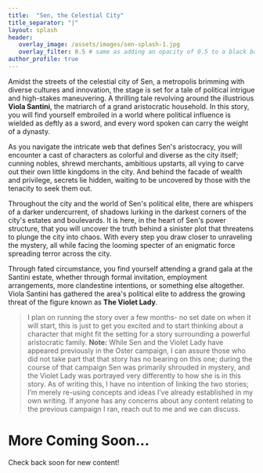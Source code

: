 ```yaml
---
title:  "Sen, the Celestial City"
title_separator: "|"
layout: splash
header:
   overlay_image: /assets/images/sen-splash-1.jpg
   overlay_filter: 0.5 # same as adding an opacity of 0.5 to a black background
author_profile: true
---
```


Amidst the streets of the celestial city of Sen, a metropolis brimming with diverse cultures and innovation, the stage is set for a tale of political intrigue and high-stakes maneuvering. A thrilling tale revolving around the illustrious **Viola Santini**, the matriarch of a grand aristocratic household. In this story, you will find yourself embroiled in a world where political influence is wielded as deftly as a sword, and every word spoken can carry the weight of a dynasty.

As you navigate the intricate web that defines Sen's aristocracy, you will encounter a cast of characters as colorful and diverse as the city itself; cunning nobles, shrewd merchants, ambitious upstarts, all vying to carve out their own little kingdoms in the city. And behind the facade of wealth and privilege, secrets lie hidden, waiting to be uncovered by those with the tenacity to seek them out.

Throughout the city and the world of Sen's political elite, there are whispers of a darker undercurrent, of shadows lurking in the darkest corners of the city's estates and boulevards. It is here, in the heart of Sen's power structure, that you will uncover the truth behind a sinister plot that threatens to plunge the city into chaos. With every step you draw closer to unraveling the mystery, all while facing the looming specter of an enigmatic force spreading 
terror across the city.

Through fated circumstance, you find yourself attending a grand gala at the Santini estate, whether through formal invitation, employment arrangements, more clandestine intentions, or something else altogether. Viola Santini has gathered the area's political elite to address the growing threat of the figure known as **The Violet Lady**.

> I plan on running the story over a few months- no set date on when it will start, this is just to get you excited and to start thinking about a character that might fit the setting for a story surrounding a powerful aristocratic family. **Note:** While Sen and the Violet Lady have appeared previously in the Oster campaign, I can assure those who did not take part that that story has no bearing on this one; during the course of that campaign Sen was primarily shrouded in mystery, and the Violet Lady was portrayed very differently to how she is in this story. As of writing this, I have no intention of linking the two stories; I’m merely re-using concepts and ideas I’ve already established in my own writing. If anyone has any concerns about any content relating to the previous campaign I ran, reach out to me and we can discuss.

# More Coming Soon...
Check back soon for new content!
